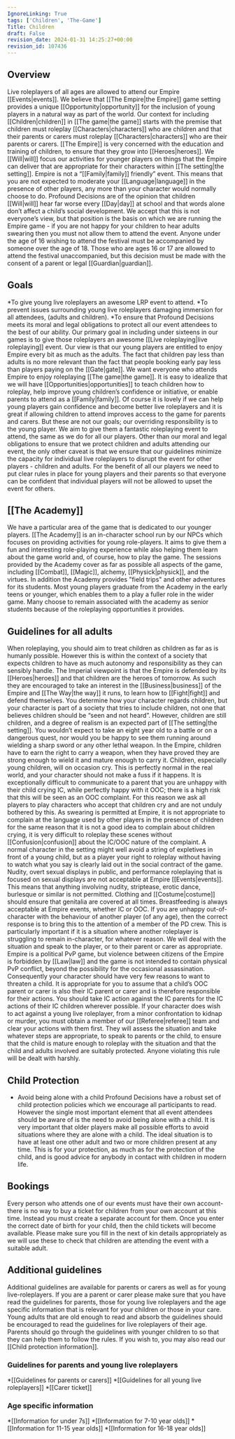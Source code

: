 ```yaml
---
IgnoreLinking: True
tags: ['Children', 'The-Game']
Title: Children
draft: False
revision_date: 2024-01-31 14:25:27+00:00
revision_id: 107436
---
```


## Overview
Live roleplayers of all ages are allowed to attend our Empire [[Events|events]]. We believe that [[The Empire|the Empire]] game setting provides a unique [[Opportunity|opportunity]] for the inclusion of young players in a natural way as part of the world.
Our context for including [[Children|children]] in [[The game|the game]] starts with the premise that children must roleplay [[Characters|characters]] who are children and that their parents or carers must roleplay [[Characters|characters]] who are their parents or carers. [[The Empire]] is very concerned with the education and training of children, to ensure that they grow into [[Heroes|heroes]]. We [[Will|will]] focus our activities for younger players on things that the Empire can deliver that are appropriate for their characters within [[The setting|the setting]].
Empire is not a “[[Family|family]] friendly” event. This means that you are not expected to moderate your [[Language|language]] in the presence of other players, any more than your character would normally choose to do. Profound Decisions are of the opinion that children [[Will|will]] hear far worse every [[Day|day]] at school and that words alone don’t affect a child’s social development. We accept that this is not everyone’s view, but that position is the basis on which we are running the Empire game - if you are not happy for your children to hear adults swearing then you must not allow them to attend the event.
Anyone under the age of 16 wishing to attend the festival must be accompanied by someone over the age of 18. Those who are ages 16 or 17 are allowed to attend the festival unaccompanied, but this decision must be made with the consent of a parent or legal [[Guardian|guardian]].
## Goals
*To give young live roleplayers an awesome LRP event to attend.
*To prevent issues surrounding young live roleplayers damaging immersion for all attendees, (adults and children).
*To ensure that Profound Decisions meets its moral and legal obligations to protect all our event attendees to the best of our ability.
Our primary goal in including under sixteens in our games is to give those roleplayers an awesome [[Live roleplaying|live roleplaying]] event. Our view is that our young players are entitled to enjoy Empire every bit as much as the adults. The fact that children pay less than adults is no more relevant than the fact that people booking early pay less than players paying on the [[Gate|gate]]. We want everyone who attends Empire to enjoy roleplaying [[The game|the game]].
It is easy to idealize that we will have [[Opportunities|opportunities]] to teach children how to roleplay, help improve young children’s confidence or initiative, or enable parents to attend as a [[Family|family]]. Of course it is lovely if we can help young players gain confidence and become better live roleplayers and it is great if allowing children to attend improves access to the game for parents and carers. But these are not our goals; our overriding responsibility is to the young player. We aim to give them a fantastic roleplaying event to attend, the same as we do for all our players.
Other than our moral and legal obligations to ensure that we protect children and adults attending our event, the only other caveat is that we ensure that our guidelines minimize the capacity for individual live roleplayers to disrupt the event for other players - children and adults. For the benefit of all our players we need to put clear rules in place for young players and their parents so that everyone can be confident that individual players will not be allowed to upset the event for others.
## [[The Academy]]
We have a particular area of the game that is dedicated to our younger players. [[The Academy]] is an in-character school run by our NPCs which focuses on providing activities for young role-players. It aims to give them a fun and interesting role-playing experience while also helping them learn about the game world and, of course, how to play the game. The sessions provided by the Academy cover as far as possible all aspects of the game, including [[Combat]], [[Magic]], alchemy, [[Physick|physick]], and the virtues. In addition the Academy provides "field trips" and other adventures for its students.
Most young players graduate from the Academy in the early teens or younger, which enables them to a play a fuller role in the wider game. Many choose to remain associated with the academy as senior students because of the roleplaying opportunities it provides.
## Guidelines for all adults
When roleplaying, you should aim to treat children as children as far as is humanly possible. However this is within the context of a society that expects children to have as much autonomy and responsibility as they can sensibly handle. The Imperial viewpoint is that the Empire is defended by its [[Heroes|heroes]] and that children are the heroes of tomorrow. As such they are encouraged to take an interest in the [[Business|business]] of the Empire and [[The Way|the way]] it runs, to learn how to [[Fight|fight]] and defend themselves. You determine how your character regards children, but your character is part of a society that tries to include children, not one that believes children should be “seen and not heard”.
However, children are still children, and a degree of realism is an expected part of [[The setting|the setting]]. You wouldn’t expect to take an eight year old to a battle or on a dangerous quest, nor would you be happy to see them running around wielding a sharp sword or any other lethal weapon. In the Empire, children have to earn the right to carry a weapon, when they have proved they are strong enough to wield it and mature enough to carry it.
Children, especially young children, will on occasion cry. This is perfectly normal in the real world, and your character should not make a fuss if it happens. It is exceptionally difficult to communicate to a parent that you are unhappy with their child crying IC, while perfectly happy with it OOC; there is a high risk that this will be seen as an OOC complaint. For this reason we ask all players to play characters who accept that children cry and are not unduly bothered by this.
As swearing is permitted at Empire, it is not appropriate to complain at the language used by other players in the presence of children for the same reason that it is not a good idea to complain about children crying, it is very difficult to roleplay these scenes without [[Confusion|confusion]] about the IC/OOC nature of the complaint. A normal character in the setting might well avoid a string of expletives in front of a young child, but as a player your right to roleplay without having to watch what you say is clearly laid out in the social contract of the game.
Nudity, overt sexual displays in public, and performance roleplaying that is focused on sexual displays are not acceptable at Empire [[Events|events]]. This means that anything involving nudity, striptease, erotic dance, burlesque or similar is not permitted. Clothing and [[Costume|costume]] should ensure that genitalia are covered at all times. 
Breastfeeding is always acceptable at Empire events, whether IC or OOC.
If you are unhappy out-of-character with the behaviour of another player (of any age), then the correct response is to bring this to the attention of a member of the PD crew.  This is particularly important if it is a situation where another roleplayer is struggling to remain in-character, for whatever reason. We will deal with the situation and speak to the player, or to their parent or carer as appropriate.
Empire is a political PvP game, but violence between citizens of the Empire is forbidden by [[Law|law]] and the game is not intended to contain physical PvP conflict, beyond the possibility for the occasional assassination. Consequently your character should have very few reasons to want to threaten a child. It is appropriate for you to assume that a child’s OOC parent or carer is also their IC parent or carer and is therefore responsible for their actions. You should take IC action against the IC parents for the IC actions of their IC children wherever possible.
If your character does wish to act against a young live roleplayer, from a minor confrontation to kidnap or murder, you must obtain a member of our [[Referee|referee]] team and clear your actions with them first. They will assess the situation and take whatever steps are appropriate, to speak to parents or the child, to ensure that the child is mature enough to roleplay with the situation and that the child and adults involved are suitably protected. Anyone violating this rule will be dealt with harshly.
## Child Protection
* Avoid being alone with a child
Profound Decisions have a robust set of child protection policies which we encourage all participants to read. However the single most important element that all event attendees should be aware of is the need to avoid being alone with a child. It is very important that older players make all possible efforts to avoid situations where they are alone with a child. The ideal situation is to have at least one other adult and two or more children present at any time. This is for your protection, as much as for the protection of the child, and is good advice for anybody in contact with children in modern life.
## Bookings
Every person who attends one of our events must have their own account- there is no way to buy a ticket for children from your own account at this time. Instead you must create a separate account for them. Once you enter the correct date of birth for your child, then the child tickets will become available.
Please make sure you fill in the next of kin details appropriately as we will use these to check that children are attending the event with a suitable adult.
## Additional guidelines
Additional guidelines are available for parents or carers as well as for young live-roleplayers. If you are a parent or carer please make sure that you have read the guidelines for parents, those for young live roleplayers and the age specific information that is relevant for your children or those in your care.
Young adults that are old enough to read and absorb the guidelines should be encouraged to read the guidelines for live roleplayers of their age. Parents should go through the guidelines with younger children to so that they can help them to follow the rules. If you wish to, you may also read our [[Child protection information]].
### Guidelines for parents and young live roleplayers
*[[Guidelines for parents or carers]]
*[[Guidelines for all young live roleplayers]]
*[[Carer ticket]]
### Age specific information
*[[Information for under 7s]]
*[[Information for 7-10 year olds]]
*[[Information for 11-15 year olds]]
*[[Information for 16-18 year olds]]